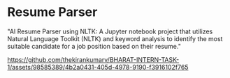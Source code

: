 # Resume Parser

"AI Resume Parser using NLTK: A Jupyter notebook project that utilizes Natural Language Toolkit (NLTK) and keyword analysis to identify the most suitable candidate for a job position based on their resume."


https://github.com/thekirankumarv/BHARAT-INTERN-TASK-1/assets/98585389/4b2a0431-405d-4978-9190-f3916102f765
